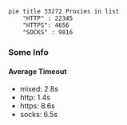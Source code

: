 
```mermaid
pie title 33272 Proxies in list
    "HTTP" : 22345
    "HTTPS": 4656
    "SOCKS" : 9816
```

### Some Info
#### Average Timeout

- mixed: 2.8s
- http: 1.4s
- https: 8.6s
- socks: 6.5s